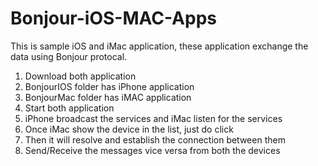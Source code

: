 Bonjour-iOS-MAC-Apps
======================

This is sample iOS and iMac application, these application exchange the data using Bonjour protocal.

1. Download both application
2. BonjourIOS folder has iPhone application
3. BonjourMac folder has iMAC application
4. Start both application
5. iPhone broadcast the services and iMac listen for the services
6. Once iMac show the device in the list, just do click
7. Then it will resolve and establish the connection between them
8. Send/Receive the messages vice versa from both the devices

